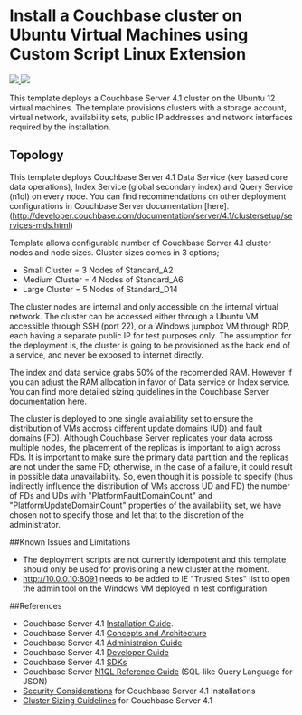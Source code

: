 # Install a Couchbase cluster on Ubuntu Virtual Machines using Custom Script Linux Extension

<a href="https://portal.azure.com/#create/Microsoft.Template/uri/https%3A%2F%2Fraw.githubusercontent.com%2Fcihanb%2Fazure-quickstart-templates%2Fmaster%2Fcouchbase-on-ubuntu%2Fazuredeploy.json" target="_blank">
    <img src="http://azuredeploy.net/deploybutton.png"/>
</a>
<a href="http://armviz.io/#/?load=https%3A%2F%2Fraw.githubusercontent.com%2FAzure%2Fazure-quickstart-templates%2Fmaster%2Fcouchbase-on-ubuntu%2Fazuredeploy.json" target="_blank">
    <img src="http://armviz.io/visualizebutton.png"/>
</a>

This template deploys a Couchbase Server 4.1 cluster on the Ubuntu 12 virtual machines. The template provisions clusters with a storage account, virtual network, availability sets, public IP addresses and network interfaces required by the installation.

Topology
--------

This template deploys Couchbase Server 4.1 Data Service (key based core data operations), Index Service (global secondary index) and Query Service (n1ql) on every node. You can find recommendations on other deployment configurations in Couchbase Server documentation [here].(http://developer.couchbase.com/documentation/server/4.1/clustersetup/services-mds.html) 

Template allows configurable number of Couchbase Server 4.1 cluster nodes and node sizes. Cluster sizes comes in 3 options;
- Small Cluster = 3 Nodes of Standard_A2
- Medium Cluster  = 4 Nodes of Standard_A6
- Large Cluster = 5 Nodes of Standard_D14

The cluster nodes are internal and only accessible on the internal virtual network. The cluster can be accessed either through a Ubuntu VM accessible  through SSH (port 22), or a Windows jumpbox VM through RDP, each having a separate public IP for test purposes only. The assumption for the deployment is, the cluster is going to be provisioned as the back end of a service, and never be exposed to internet directly. 

The index and data service grabs 50% of the recomended RAM. However if you can adjust the RAM allocation in favor of Data service or Index service. You can find more detailed sizing guidelines in the Couchbase Server documentation [here](http://developer.couchbase.com/documentation/server/4.1/install/sizing-general.html). 

The cluster is deployed to one single availability set to ensure the distribution of VMs accross different update domains (UD) and fault domains (FD). Although Couchbase Server replicates your data across multiple nodes, the placement of the replicas is important to align across FDs. It is important to make sure the primary data partition and the replicas are not under the same FD; otherwise, in the case of a failure, it could result in possible data unavailability. So, even though it is possible to specify (thus indirectly influence the distribution of VMs accross UD and FD) the number of FDs and UDs with "PlatformFaultDomainCount" and "PlatformUpdateDomainCount" properties of the availability set, we have chosen not to specify those and let that to the discretion of the administrator.

##Known Issues and Limitations
- The deployment scripts are not currently idempotent and this template should only be used for provisioning a new cluster at the moment.
- http://10.0.0.10:8091 needs to be added to IE "Trusted Sites" list to open the admin tool on the Windows VM deployed in test configuration

##References
- Couchbase Server 4.1 [Installation Guide](http://developer.couchbase.com/documentation/server/4.1/install/installation-guide-intro.html). 
- Couchbase Server 4.1 [Concepts and Architecture](http://developer.couchbase.com/documentation/server/4.1/concepts/concepts-architecture-intro.html)
- Couchbase Server 4.1 [Administraion Guide](http://developer.couchbase.com/documentation/server/4.1/admin/admin-intro.html)
- Couchbase Server 4.1 [Developer Guide](http://developer.couchbase.com/documentation/server/4.1/developer-guide/intro.html)
- Couchbase Server 4.1 [SDKs](http://developer.couchbase.com/documentation/server/4.1/sdks/intro.html)
- Couchbase Server [N1QL Reference Guide](http://developer.couchbase.com/documentation/server/4.1/n1ql/index.html) (SQL-like Query Language for JSON)
- [Security Considerations](http://developer.couchbase.com/documentation/server/4.1/install/install-security-bp.html) for Couchbase Server 4.1 Installations
- [Cluster Sizing Guidelines](http://developer.couchbase.com/documentation/server/4.1/install/sizing-general.html) for Couchbase Server 4.1

